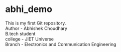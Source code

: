 # abhi_demo
This is my first Git repository.
<br>
Author - Abhishek Choudhary
<br>
B.tech student
<br>
college - JIET Universe
<br>
Branch - Electronics and Communication Engineering
